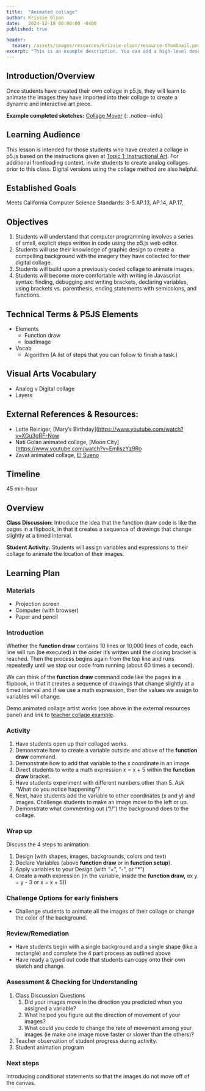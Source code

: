 ```yaml
---
title:  "Animated collage"
author: Krissie Olson
date:   2024-12-18 00:00:00 -0400
published: true

header:
  teaser: /assets/images/resources/krissie-olson/resource-thumbnail.png
excerpt: "This is an example description. You can add a high-level description for this page here."
---
```


## Introduction/Overview

Once students have created their own collage in p5.js, they will learn to animate the images they have imported into their collage to create a dynamic and interactive art piece. 

**Example completed sketches:** [Collage Mover](https://editor.p5js.org/krissie.olson/sketches/0_6CmRjmW)
{: .notice--info}

## Learning Audience

This lesson is intended for those students who have created a collage in p5.js based on the instructions given at [Topic 1: Instructional Art](https://docs.google.com/document/d/15e8wWkGawdsb5mJHbUPcfmIKxIK8-W4g2T2eMA7OLoc/edit?usp=sharing). For additional frontloading context, invite students to create analog collages prior to this class. Digital versions using the collage method are also helpful. 

## Established Goals

Meets California Computer Science Standards: 3-5.AP.13, AP.14, AP.17,

## Objectives

1. Students will understand that computer programming involves a series of small, explicit steps written in code using the p5.js web editor.  
2. Students will use their knowledge of graphic design to create a compelling background with the imagery they have collected for their digital collage.  
3. Students will build upon a previously coded collage to animate images.  
4. Students will become more comfortable with writing in Javascript syntax: finding, debugging and writing brackets, declaring variables, using brackets vs. parenthesis, ending statements with semicolons, and functions.

## Technical Terms & P5JS Elements

- Elements
    * Function draw
    * loadImage
- Vocab
    * Algorithm (A list of steps that you can follow to finish a task.)

## Visual Arts Vocabulary

- Analog v Digital collage
- Layers

## External References & Resources:

- Lotte Reiniger, [Mary’s Birthday](https://www.youtube.com/watch?v=XGu3gRF-Now
- Nati Golan animated collage, [Moon City](https://www.youtube.com/watch?v=EmliszYz9Ro
- Zavat animated collage, [El Sueno](https://www.youtube.com/watch?v=LFvERXbr-y0)

## Timeline

45 min-hour

## Overview

**Class Discussion:** Introduce the idea that the function draw code is like the pages in a flipbook, in that it creates a sequence of drawings that change slightly at a timed interval.
  
**Student Activity:** Students will assign variables and expressions to their collage to animate the location of their images.

## Learning Plan

### Materials

- Projection screen  
- Computer (with browser)  
- Paper and pencil

### Introduction

Whether the **function draw** contains 10 lines or 10,000 lines of code, each line will run (be executed) in the order it’s written until the closing bracket is reached. Then the process begins again from the top line and runs repeatedly until we stop our code from running (about 60 times a second).

We can think of the **function draw** command code like the pages in a flipbook, in that it creates a sequence of drawings that change slightly at a timed interval and if we use a math expression, then the values we assign to variables will change.

Demo animated collage artist works (see above in the external resources panel) and link to [teacher collage example](https://editor.p5js.org/krissie.olson/sketches/0\_6CmRjmW).

### Activity

1. Have students open up their collaged works.
2. Demonstrate how to create a variable outside and above of the **function draw** command.   
3. Demonstrate how to add that variable to the x coordinate in an image.
4. Direct students to write a math expression x \= x \+ 5 within the **function draw** bracket.  
5. Have students experiment with different numbers other than 5\. Ask “What do you notice happening”?
6. Next, have students add the variable to other coordinates (x and y) and images. Challenge students to make an image move to the left or up.
7. Demonstrate what commenting out (“//”) the background does to the collage.
   
### Wrap up

Discuss the 4 steps to animation:

1. Design (with shapes, images, backgrounds, colors and text)  
2. Declare Variables (above **function draw** or in **function setup**).  
3. Apply variables to your Design (with “+”, “-”, or “\*”)  
4. Create a math expression (in the variable, inside the **function draw,** ex y = y - 3 or x = x + 5))

### Challenge Options for early finishers

- Challenge students to animate all the images of their collage or change the color of the background.

### Review/Remediation

- Have students begin with a single background and a single shape (like a rectangle) and complete the 4 part process as outlined above  
- Have ready a typed out code that students can copy onto their own sketch and change. 

### Assessment &  Checking for Understanding

1. Class Discussion Questions
   1. Did your images move in the direction you predicted when you assigned a variable?
   2. What helped you figure out the direction of movement of your images?
   3. What could you code to change the rate of movement among your images (ie make one image move faster or slower than the others)?
2. Teacher observation of student progress during activity.
3. Student animation program

### Next steps

Introducing conditional statements so that the images do not move off of the canvas.

